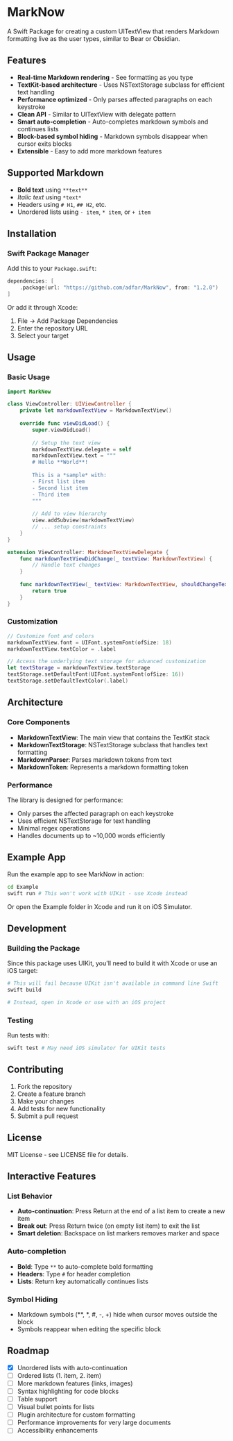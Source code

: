 # MarkNow

A Swift Package for creating a custom UITextView that renders Markdown formatting live as the user types, similar to Bear or Obsidian.

## Features

- **Real-time Markdown rendering** - See formatting as you type
- **TextKit-based architecture** - Uses NSTextStorage subclass for efficient text handling
- **Performance optimized** - Only parses affected paragraphs on each keystroke
- **Clean API** - Similar to UITextView with delegate pattern
- **Smart auto-completion** - Auto-completes markdown symbols and continues lists
- **Block-based symbol hiding** - Markdown symbols disappear when cursor exits blocks
- **Extensible** - Easy to add more markdown features

## Supported Markdown

- **Bold text** using `**text**`
- *Italic text* using `*text*`
- Headers using `# H1`, `## H2`, etc.
- Unordered lists using `- item`, `* item`, or `+ item`

## Installation

### Swift Package Manager

Add this to your `Package.swift`:

```swift
dependencies: [
    .package(url: "https://github.com/adfar/MarkNow", from: "1.2.0")
]
```

Or add it through Xcode:
1. File → Add Package Dependencies
2. Enter the repository URL
3. Select your target

## Usage

### Basic Usage

```swift
import MarkNow

class ViewController: UIViewController {
    private let markdownTextView = MarkdownTextView()
    
    override func viewDidLoad() {
        super.viewDidLoad()
        
        // Setup the text view
        markdownTextView.delegate = self
        markdownTextView.text = """
        # Hello **World**!
        
        This is a *sample* with:
        - First list item
        - Second list item
        - Third item
        """
        
        // Add to view hierarchy
        view.addSubview(markdownTextView)
        // ... setup constraints
    }
}

extension ViewController: MarkdownTextViewDelegate {
    func markdownTextViewDidChange(_ textView: MarkdownTextView) {
        // Handle text changes
    }
    
    func markdownTextView(_ textView: MarkdownTextView, shouldChangeTextIn range: NSRange, replacementText text: String) -> Bool {
        return true
    }
}
```

### Customization

```swift
// Customize font and colors
markdownTextView.font = UIFont.systemFont(ofSize: 18)
markdownTextView.textColor = .label

// Access the underlying text storage for advanced customization
let textStorage = markdownTextView.textStorage
textStorage.setDefaultFont(UIFont.systemFont(ofSize: 16))
textStorage.setDefaultTextColor(.label)
```

## Architecture

### Core Components

- **MarkdownTextView**: The main view that contains the TextKit stack
- **MarkdownTextStorage**: NSTextStorage subclass that handles text formatting
- **MarkdownParser**: Parses markdown tokens from text
- **MarkdownToken**: Represents a markdown formatting token

### Performance

The library is designed for performance:
- Only parses the affected paragraph on each keystroke
- Uses efficient NSTextStorage for text handling
- Minimal regex operations
- Handles documents up to ~10,000 words efficiently

## Example App

Run the example app to see MarkNow in action:

```bash
cd Example
swift run # This won't work with UIKit - use Xcode instead
```

Or open the Example folder in Xcode and run it on iOS Simulator.

## Development

### Building the Package

Since this package uses UIKit, you'll need to build it with Xcode or use an iOS target:

```bash
# This will fail because UIKit isn't available in command line Swift
swift build

# Instead, open in Xcode or use with an iOS project
```

### Testing

Run tests with:

```bash
swift test # May need iOS simulator for UIKit tests
```

## Contributing

1. Fork the repository
2. Create a feature branch
3. Make your changes
4. Add tests for new functionality
5. Submit a pull request

## License

MIT License - see LICENSE file for details.

## Interactive Features

### List Behavior
- **Auto-continuation**: Press Return at the end of a list item to create a new item
- **Break out**: Press Return twice (on empty list item) to exit the list
- **Smart deletion**: Backspace on list markers removes marker and space

### Auto-completion
- **Bold**: Type `**` to auto-complete bold formatting
- **Headers**: Type `#` for header completion
- **Lists**: Return key automatically continues lists

### Symbol Hiding
- Markdown symbols (**, *, #, -, +) hide when cursor moves outside the block
- Symbols reappear when editing the specific block

## Roadmap

- [x] Unordered lists with auto-continuation
- [ ] Ordered lists (1. item, 2. item)
- [ ] More markdown features (links, images)
- [ ] Syntax highlighting for code blocks
- [ ] Table support
- [ ] Visual bullet points for lists
- [ ] Plugin architecture for custom formatting
- [ ] Performance improvements for very large documents
- [ ] Accessibility enhancements